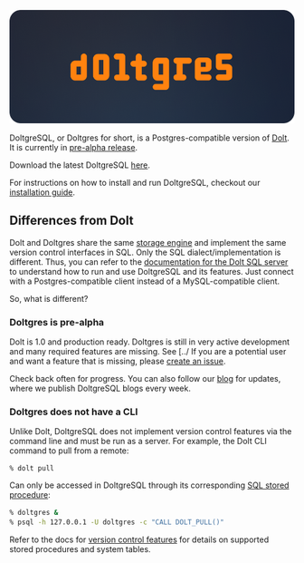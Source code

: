 ![](../.gitbook/assets/doltgres-preview.png)

DoltgreSQL, or Doltgres for short, is a Postgres-compatible version of [Dolt](https://www.doltdb.com). It is currently in [pre-alpha release](#doltgres-is-pre-alpha). 

Download the latest DoltgreSQL [here](https://github.com/dolthub/doltgresql/releases/latest).

For instructions on how to install and run DoltgreSQL, checkout our [installation guide](./installation.md).

## Differences from Dolt

Dolt and Doltgres share the same [storage engine](https://docs.dolthub.com/architecture/storage-engine) and implement the same version control interfaces in SQL. Only the SQL dialect/implementation is different. Thus, you can refer to the [documentation for the Dolt SQL server](https://docs.dolthub.com/sql-reference/server) to understand how to run and use DoltgreSQL and its features. Just connect with a Postgres-compatible client instead of a MySQL-compatible client.

So, what is different?

### Doltgres is pre-alpha

Dolt is 1.0 and production ready. Doltgres is still in very active development and many required features are missing. See [../ If you are a potential user and want a feature that is missing, please [create an issue]().

Check back often for progress. You can also follow our [blog](?q=doltgres) for updates, where
we publish DoltgreSQL blogs every week.

### Doltgres does not have a CLI

Unlike Dolt, DoltgreSQL does not implement version control features via the command line and must be
run as a server. For example, the Dolt CLI command to pull from a remote:

```
% dolt pull
```

Can only be accessed in DoltgreSQL through its corresponding [SQL stored
procedure](https://docs.dolthub.com/sql-reference/version-control/dolt-sql-procedures):

```bash
% doltgres &
% psql -h 127.0.0.1 -U doltgres -c "CALL DOLT_PULL()"
```

Refer to the docs for [version control features](https://docs.dolthub.com/sql-reference/version-control/dolt-sql-procedures) for details on supported stored procedures and system tables.